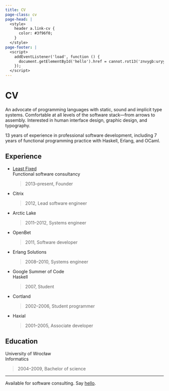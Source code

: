 ```yaml
---
title: CV
page-class: cv
page-head: |
  <style>
    header a.link-cv {
      color: #3f96f0;
    }
  </style>
page-footer: |
  <script>
    addEventListener('load', function () {
      document.getElementById('hello').href = cannot.rot13('znvygb:uryyb@zvrgrx.vb');
    });
  </script>
---
```



CV
==

An advocate of programming languages with static, sound and implicit type systems.  Comfortable at all levels of the software stack—from arrows to assembly.  Interested in human interface design, graphic design, and typography.

13 years of experience in professional software development, including 7 years of functional programming practice with Haskell, Erlang, and OCaml.


Experience
----------

-   [Least Fixed](http://leastfixed.com/)\
    Functional software consultancy
    
    > 2013–present, Founder
    
-   Citrix

    > 2012, Lead software engineer

-   Arctic Lake

    > 2011–2012, Systems engineer

-   OpenBet

    > 2011, Software developer

-   Erlang Solutions

    > 2008–2010, Systems engineer

-   Google Summer of Code\
    Haskell

    > 2007, Student

-   Cortland

    > 2002–2006, Student programmer

-   Haxial

    > 2001–2005, Associate developer


Education
---------

University of Wrocław\
Informatics

> 2004–2009, Bachelor of science


---

Available for software consulting.  Say <a href="" id="hello">hello</a>.
